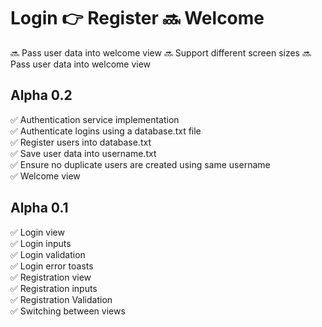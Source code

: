 # Login :point_right: Register :soon: Welcome

:soon: Pass user data into welcome view
:soon: Support different screen sizes
:soon: Pass user data into welcome view

## Alpha 0.2 ##
:white_check_mark: Authentication service implementation </br>
:white_check_mark: Authenticate logins using a database.txt file </br>
:white_check_mark: Register users into database.txt </br>
:white_check_mark: Save user data into username.txt </br>
:white_check_mark: Ensure no duplicate users are created using same username </br>
:white_check_mark: Welcome view </br>

## Alpha 0.1 ##
:white_check_mark: Login view </br>
:white_check_mark: Login inputs </br>
:white_check_mark: Login validation </br>
:white_check_mark: Login error toasts </br>
:white_check_mark: Registration view </br>
:white_check_mark: Registration inputs </br>
:white_check_mark: Registration Validation </br>
:white_check_mark: Switching between views </br>
